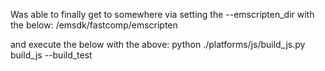 Was able to finally get to somewhere via setting the --emscripten_dir with the below:
/emsdk/fastcomp/emscripten

and execute the below with the above:
python ./platforms/js/build_js.py build_js --build_test
